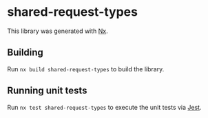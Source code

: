 # shared-request-types

This library was generated with [Nx](https://nx.dev).

## Building

Run `nx build shared-request-types` to build the library.

## Running unit tests

Run `nx test shared-request-types` to execute the unit tests via [Jest](https://jestjs.io).
